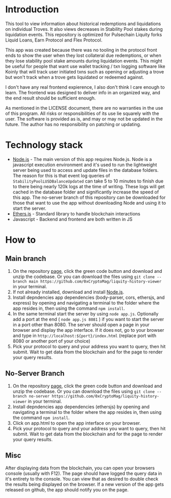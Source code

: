 # Introduction

This tool to view information about historical redemptions and liquidations on individual Troves. It also views decreases in Stability Pool stakes during liquidation events. This repository is optimized for Pulsechain Liquity forks Liquid Loans, Earn Protocol and Flex Protocol.

This app was created because there was no tooling in the protocol front ends to show the user when they lost collateral due redemptions, or when they lose stability pool stake amounts during liquidation events. This might be useful for people that want use wallet tracking / txn logging software like Koinly that will track user initiated txns such as opening or adjusting a trove but won't track when a trove gets liquidated or redeemed against.

I don't have any real frontend expierence, I also don't think I care enough to learn. The frontend was designed to deliver info in an organized way, and the end result should be sufficient enough.

As mentioned in the LICENSE document, there are no warranties in the use of this program. All risks or responsibilities of its use lie squarely with the user. The software is provided as is, and may or may not be updated in the future. The author has no responsibility on patching or updating.

# Technology stack

- [Node.js](https://nodejs.org/en/download/package-manager) - The main version of this app requires Node.js. Node is a javascript execution environment and it's used to run the lightweight server being used to access and update files in the database folders. The reason for this is that event log queries of `StabilityPoolLUSDBalanceUpdated` can take 5 to 10 minutes to finish due to there being nearly 120k logs at the time of writing. These logs will get cached in the database folder and significantly increase the speed of this app. The no-server branch of this repository can be downloaded for those that want to use the app without downloading Node and using it to start the server.
- [Ethers.js](https://docs.ethers.io/v6/) - Standard library to handle blockchain interactions
- Javascript - Backend and frontend are both written in JS

# How to

## Main branch

1. On the repository [page](https://github.com/0xCryptoMag/liquity-history-viewer), click the green code button and download and unzip the codebase. Or you can download the files using `git clone --branch main https://github.com/0xCryptoMag/liquity-history-viewer` in your terminal.
2. If not already installed, download and install [Node.js](https://nodejs.org/en/download/package-manager). 
3. Install depndencies app dependencies (body-parser, cors, ethersjs, and express) by opening and navigating a terminal to the folder where the app resides in, then using the command `npm install`.
4. In the same terminal start the server by using `node app.js`. Optionally add a port at the end ( `node app.js 8081` ) if you want to start the server in a port other than 8080. The server should open a page in your browser and display the app interface. If it does not, go to your browser and type in `http://localhost:${port}/index.html` (replace port with 8080 or another port of your choice)
5. Pick your protocol to query and your address you want to query, then hit submit. Wait to get data from the blockchain and for the page to render your query results.

## No-Server Branch
1. On the repository [page](https://github.com/0xCryptoMag/liquity-history-viewer), click the green code button and download and unzip the codebase. Or you can download the files using `git clone --branch no-server https://github.com/0xCryptoMag/liquity-history-viewer` in your terminal.
2. Install depndencies app dependencies (ethersjs) by opening and navigating a terminal to the folder where the app resides in, then using the command `npm install`.
3. Click on app.html to open the app interface on your browser.
4. Pick your protocol to query and your address you want to query, then hit submit. Wait to get data from the blockchain and for the page to render your query results.

## Misc
After displaying data from the blockchain, you can open your browsers console (usually with F12). The page should have logged the query data in it's entirety to the console. You can view that as desired to double check the results being displayed on the browser.
If a new version of the app gets released on github, the app should notify you on the page.